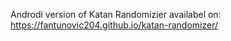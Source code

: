 Androdi version of Katan Randomizier availabel on: https://fantunovic204.github.io/katan-randomizer/
